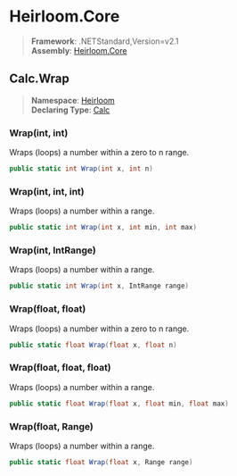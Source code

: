 # Heirloom.Core

> **Framework**: .NETStandard,Version=v2.1  
> **Assembly**: [Heirloom.Core][0]  

## Calc.Wrap

> **Namespace**: [Heirloom][0]  
> **Declaring Type**: [Calc][1]  

### Wrap(int, int)

Wraps (loops) a number within a zero to n range.

```cs
public static int Wrap(int x, int n)
```

### Wrap(int, int, int)

Wraps (loops) a number within a range.

```cs
public static int Wrap(int x, int min, int max)
```

### Wrap(int, IntRange)

Wraps (loops) a number within a range.

```cs
public static int Wrap(int x, IntRange range)
```

### Wrap(float, float)

Wraps (loops) a number within a zero to n range.

```cs
public static float Wrap(float x, float n)
```

### Wrap(float, float, float)

Wraps (loops) a number within a range.

```cs
public static float Wrap(float x, float min, float max)
```

### Wrap(float, Range)

Wraps (loops) a number within a range.

```cs
public static float Wrap(float x, Range range)
```

[0]: ../../../Heirloom.Core.md
[1]: ../Calc.md
